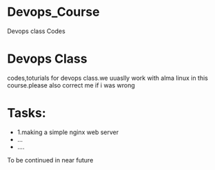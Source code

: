 # Devops_Course
Devops class Codes
<h1>Devops Class</h1>
<p>codes,toturials for devops class.we uuaslly work with alma linux in this course.please also correct me if i was wrong</p>
<h1>Tasks:</h1>
<ul>
<li>1.making a simple nginx web server</li>
<li>...</li>
<li>....</li>
</ul>

<p>To be continued in near future</p>
